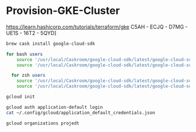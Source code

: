 # Provision-GKE-Cluster
<https://learn.hashicorp.com/tutorials/terraform/gke>
C5AH - ECJQ - D7MG - UE1S - 16T2 - 5QYD]
```bash
brew cask install google-cloud-sdk

for bash users
    source '/usr/local/Caskroom/google-cloud-sdk/latest/google-cloud-sdk/path.bash.inc'
    source '/usr/local/Caskroom/google-cloud-sdk/latest/google-cloud-sdk/completion.bash.inc'

  for zsh users
    source '/usr/local/Caskroom/google-cloud-sdk/latest/google-cloud-sdk/path.zsh.inc'
    source '/usr/local/Caskroom/google-cloud-sdk/latest/google-cloud-sdk/completion.zsh.inc'

gcloud init

gcloud auth application-default login
cat ~/.config/gcloud/application_default_credentials.json 

gcloud organizations projedt
```

